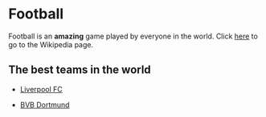 # Football







Football is an **amazing** game played by everyone in the world. Click [here](https://en.wikipedia.org/wiki/Football) to go to the Wikipedia page.







## The best teams in the world



- [Liverpool FC](https://www.liverpoolfc.com/)



- [BVB Dortmund](https://www.bvb.de/eng)